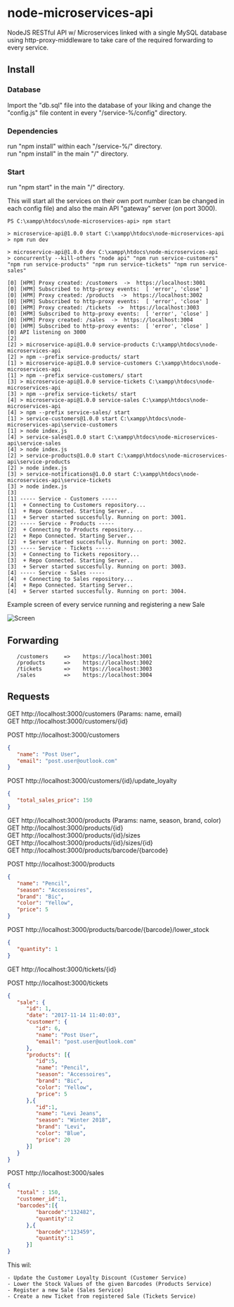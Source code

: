 # node-microservices-api
NodeJS RESTful API w/ Microservices linked with a single MySQL database using http-proxy-middleware to take care of the required forwarding to every service.

## Install

### Database

Import the "db.sql" file into the database of your liking and change the "config.js" file content in every "/service-%/config" directory.

### Dependencies

run "npm install" within each "/service-%/" directory.  
run "npm install" in the main "/" directory.

### Start

run "npm start" in the main "/" directory.

This will start all the services on their own port number (can be changed in each config file) and also the main API "gateway" server (on port 3000).

```shell
PS C:\xampp\htdocs\node-microservices-api> npm start

> microservice-api@1.0.0 start C:\xampp\htdocs\node-microservices-api
> npm run dev

> microservice-api@1.0.0 dev C:\xampp\htdocs\node-microservices-api
> concurrently --kill-others "node api" "npm run service-customers" "npm run service-products" "npm run service-tickets" "npm run service-sales"

[0] [HPM] Proxy created: /customers  ->  https://localhost:3001
[0] [HPM] Subscribed to http-proxy events:  [ 'error', 'close' ]
[0] [HPM] Proxy created: /products  ->  https://localhost:3002
[0] [HPM] Subscribed to http-proxy events:  [ 'error', 'close' ]
[0] [HPM] Proxy created: /tickets  ->  https://localhost:3003
[0] [HPM] Subscribed to http-proxy events:  [ 'error', 'close' ]
[0] [HPM] Proxy created: /sales  ->  https://localhost:3004
[0] [HPM] Subscribed to http-proxy events:  [ 'error', 'close' ]
[0] API listening on 3000
[2]
[2] > microservice-api@1.0.0 service-products C:\xampp\htdocs\node-microservices-api
[2] > npm --prefix service-products/ start
[1] > microservice-api@1.0.0 service-customers C:\xampp\htdocs\node-microservices-api
[1] > npm --prefix service-customers/ start
[3] > microservice-api@1.0.0 service-tickets C:\xampp\htdocs\node-microservices-api
[3] > npm --prefix service-tickets/ start
[4] > microservice-api@1.0.0 service-sales C:\xampp\htdocs\node-microservices-api
[4] > npm --prefix service-sales/ start
[1] > service-customers@1.0.0 start C:\xampp\htdocs\node-microservices-api\service-customers
[1] > node index.js
[4] > service-sales@1.0.0 start C:\xampp\htdocs\node-microservices-api\service-sales
[4] > node index.js
[2] > service-products@1.0.0 start C:\xampp\htdocs\node-microservices-api\service-products
[2] > node index.js
[3] > service-notifications@1.0.0 start C:\xampp\htdocs\node-microservices-api\service-tickets
[3] > node index.js
[3]
[1] ----- Service - Customers -----
[1]  + Connecting to Customers repository...
[1]  + Repo Connected. Starting Server..
[1]  + Server started succesfully. Running on port: 3001.
[2] ----- Service - Products -----
[2]  + Connecting to Products repository...
[2]  + Repo Connected. Starting Server..
[2]  + Server started succesfully. Running on port: 3002.
[3] ----- Service - Tickets -----
[3]  + Connecting to Tickets repository...
[3]  + Repo Connected. Starting Server..
[3]  + Server started succesfully. Running on port: 3003.
[4] ----- Service - Sales -----
[4]  + Connecting to Sales repository...
[4]  + Repo Connected. Starting Server..
[4]  + Server started succesfully. Running on port: 3004.
```

Example screen of every service running and registering a new Sale

![Screen](https://github.com/BertMaurau/node-microservices-api/blob/master/console.png)

## Forwarding

```
   /customers     =>    https://localhost:3001  
   /products      =>    https://localhost:3002
   /tickets       =>    https://localhost:3003
   /sales         =>    https://localhost:3004
```

## Requests

   GET http://localhost:3000/customers       (Params: name, email)   
   GET http://localhost:3000/customers/{id}  

   POST http://localhost:3000/customers  

   ```json
   {
      "name": "Post User",
      "email": "post.user@outlook.com"
   }
   ```

   POST http://localhost:3000/customers/{id}/update_loyalty  

   ```json
   {
      "total_sales_price": 150
   }
   ```

   GET http://localhost:3000/products       (Params: name, season, brand, color)   
   GET http://localhost:3000/products/{id}  
   GET http://localhost:3000/products/{id}/sizes  
   GET http://localhost:3000/products/{id}/sizes/{id}  
   GET http://localhost:3000/products/barcode/{barcode}    

   POST http://localhost:3000/products  

   ```json
   {
      "name": "Pencil",
      "season": "Accessoires",
      "brand": "Bic",
      "color": "Yellow",
      "price": 5
   }
   ```

   POST http://localhost:3000/products/barcode/{barcode}/lower_stock

   ```json
   {
      "quantity": 1
   }
   ```

   GET http://localhost:3000/tickets/{id}

   POST http://localhost:3000/tickets

   ```json
   {
      "sale": {
         "id": 1,
         "date": "2017-11-14 11:40:03",
         "customer": {
            "id": 6,
            "name": "Post User",
            "email": "post.user@outlook.com"
         },
         "products": [{
            "id":5,
            "name": "Pencil",
            "season": "Accessoires",
            "brand": "Bic",
            "color": "Yellow",
            "price": 5
         },{
            "id":1,
            "name": "Levi Jeans",
            "season": "Winter 2018",
            "brand": "Levi",
            "color": "Blue",
            "price": 20
         }]
      }
   }
   ```

   POST http://localhost:3000/sales

   ```json
   {
      "total" : 150,
      "customer_id":1,
      "barcodes":[{
            "barcode":"132482", 
            "quantity":2
         },{
            "barcode":"123459", 
            "quantity":1
         }]
   }
   ```

   This wil:

    - Update the Customer Loyalty Discount (Customer Service)
    - Lower the Stock Values of the given Barcodes (Products Service)
    - Register a new Sale (Sales Service)
    - Create a new Ticket from registered Sale (Tickets Service)
